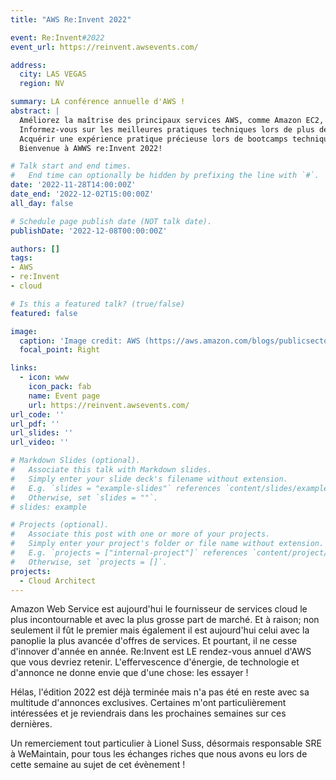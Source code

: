 ```yaml
---
title: "AWS Re:Invent 2022"

event: Re:Invent#2022
event_url: https://reinvent.awsevents.com/

address:
  city: LAS VEGAS
  region: NV

summary: LA conférence annuelle d'AWS !
abstract: |
  Améliorez la maîtrise des principaux services AWS, comme Amazon EC2, Amazon S3, Amazon RDS, Amazon Redshift et Amazon Aurora.
  Informez-vous sur les meilleures pratiques techniques lors de plus de 1 500 sessions en petits groupes sur des sujets tels que l'architecture cloud, le déploiement continu, les migrations à grande échelle, l'apprentissage automatique, etc.
  Acquérir une expérience pratique précieuse lors de bootcamps techniques, de laboratoires d'auto-formation, d'ateliers de deux heures et de hackathons, que je peux rapporter à mon équipe.
  Bienvenue à AWWS re:Invent 2022!

# Talk start and end times.
#   End time can optionally be hidden by prefixing the line with `#`.
date: '2022-11-28T14:00:00Z'
date_end: '2022-12-02T15:00:00Z'
all_day: false

# Schedule page publish date (NOT talk date).
publishDate: '2022-12-08T00:00:00Z'

authors: []
tags:
- AWS
- re:Invent
- cloud

# Is this a featured talk? (true/false)
featured: false

image:
  caption: 'Image credit: AWS (https://aws.amazon.com/blogs/publicsector/get-prepared-reinvent-2022-public-sector-guide/)'
  focal_point: Right

links:
  - icon: www
    icon_pack: fab
    name: Event page
    url: https://reinvent.awsevents.com/
url_code: ''
url_pdf: ''
url_slides: ''
url_video: ''

# Markdown Slides (optional).
#   Associate this talk with Markdown slides.
#   Simply enter your slide deck's filename without extension.
#   E.g. `slides = "example-slides"` references `content/slides/example-slides.md`.
#   Otherwise, set `slides = ""`.
# slides: example

# Projects (optional).
#   Associate this post with one or more of your projects.
#   Simply enter your project's folder or file name without extension.
#   E.g. `projects = ["internal-project"]` references `content/project/deep-learning/index.md`.
#   Otherwise, set `projects = []`.
projects:
  - Cloud Architect
---
```


Amazon Web Service est aujourd'hui le fournisseur de services cloud le plus incontournable et avec la plus grosse part de marché. Et à raison; non seulement il fût le premier mais également il est aujourd'hui celui avec la panoplie la plus avancée d'offres de services. Et pourtant, il ne cesse d'innover d'année en année. Re:Invent est LE rendez-vous annuel d'AWS que vous devriez retenir. L'effervescence d'énergie, de technologie et d'annonce ne donne envie que d'une chose: les essayer ! 

Hélas, l'édition 2022 est déjà terminée mais n'a pas été en reste avec sa multitude d'annonces exclusives. Certaines m'ont particulièrement intéressées et je reviendrais dans les prochaines semaines sur ces dernières.

Un remerciement tout particulier à Lionel Suss, désormais responsable SRE à WeMaintain, pour tous les échanges riches que nous avons eu lors de cette semaine au sujet de cet évènement !